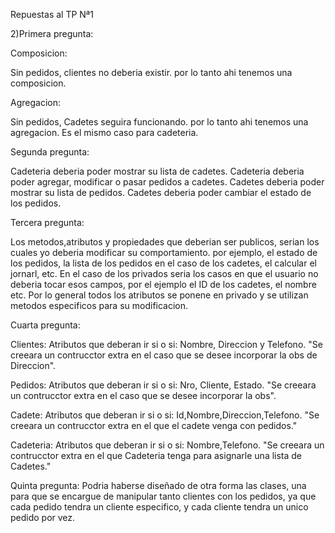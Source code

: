 Repuestas al TP Nª1

2)Primera pregunta:

   Composicion:
   
   Sin pedidos, clientes no deberia existir. por lo tanto ahi tenemos una composicion.
   
   Agregacion:

   Sin pedidos, Cadetes seguira funcionando. por lo tanto ahi tenemos una agregacion.
   Es el mismo caso para cadeteria.

  Segunda pregunta:

  Cadeteria deberia poder mostrar su lista de cadetes.
  Cadeteria deberia poder agregar, modificar o pasar pedidos a cadetes.
  Cadetes deberia poder mostrar su lista de pedidos.
  Cadetes deberia poder cambiar el estado de los pedidos.
  
  Tercera pregunta:

  Los metodos,atributos y propiedades que deberian ser publicos, serian los cuales yo deberia modificar su comportamiento.
  por ejemplo, el estado de los pedidos, la lista de los pedidos en el caso de los cadetes, el calcular el jornarl, etc.
  En el caso de los privados seria los casos en que el usuario no deberia tocar esos campos, por el ejemplo el ID de los cadetes, el nombre etc. Por lo general todos los atributos se ponene en privado y se utilizan metodos especificos para su modificacion.

  Cuarta pregunta:

  Clientes:
  Atributos que deberan ir si o si:
  Nombre, Direccion y Telefono.
  "Se creeara un contrucctor extra en el caso que se desee incorporar la obs de Direccion".

  Pedidos:
  Atributos que deberan ir si o si:
  Nro, Cliente, Estado.
  "Se creeara un contrucctor extra en el caso que se desee incorporar la obs".

  Cadete:
  Atributos que deberan ir si o si:
  Id,Nombre,Direccion,Telefono.
  "Se creeara un contrucctor extra en el que el cadete venga con pedidos."

  Cadeteria:
  Atributos que deberan ir si o si:
  Nombre,Telefono.
  "Se creeara un contrucctor extra en el que Cadeteria tenga para asignarle una lista de Cadetes."


  Quinta pregunta:
  Podria haberse diseñado de otra forma las clases, una para que se encargue de manipular tanto clientes con los pedidos, ya que cada pedido tendra un cliente especifico, y cada cliente tendra un unico pedido por vez.

  